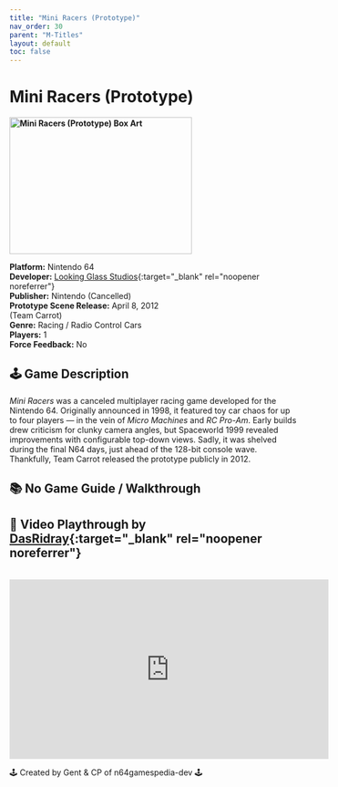 ```yaml
---
title: "Mini Racers (Prototype)"
nav_order: 30
parent: "M-Titles"
layout: default
toc: false
---
```


# Mini Racers (Prototype)

<b>
<img src="https://images.launchbox-app.com//1109335e-3f01-4bb0-b30c-1d712fa2619b.jpg" alt="Mini Racers (Prototype) Box Art" width="320" height="240" />
</b>

**Platform:** Nintendo 64  
**Developer:** [Looking Glass Studios](https://en.wikipedia.org/wiki/Looking_Glass_Studios){:target="_blank" rel="noopener noreferrer"}  
**Publisher:** Nintendo (Cancelled)  
**Prototype Scene Release:** April 8, 2012  
(Team Carrot)  
**Genre:** Racing / Radio Control Cars  
**Players:** 1  
**Force Feedback:** No  

## 🕹️ Game Description
*Mini Racers* was a canceled multiplayer racing game developed for the Nintendo 64. Originally announced in 1998, it featured toy car chaos for up to four players — in the vein of *Micro Machines* and *RC Pro-Am*. Early builds drew criticism for clunky camera angles, but Spaceworld 1999 revealed improvements with configurable top-down views. Sadly, it was shelved during the final N64 days, just ahead of the 128-bit console wave. Thankfully, Team Carrot released the prototype publicly in 2012.

## 📚 No Game Guide / Walkthrough

## 🎥 Video Playthrough by [DasRidray](https://www.youtube.com/channel/UCXZzdHC-sQBb2D5bcWuab5A){:target="_blank" rel="noopener noreferrer"}
<br />  
<iframe width="560" height="315" src="https://www.youtube.com/embed/L-ZiljNyPw0" title="Mini Racers (Prototype) Gameplay" frameborder="0" allowfullscreen></iframe>

🕹️ Created by Gent & CP of n64gamespedia-dev 🕹️  
<!-- Vault Format: n64gamespedia-dev -->  
<!-- Protocol Source: _vault-specs/format-protocol.md -->

